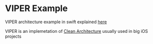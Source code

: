 # VIPER Example
VIPER architecture example in swift explained [here](http://www.zeusappsmobile.com/guia-programacion-ios/viper-clean-architecture/) 

VIPER is an implemetation of [Clean Architecture](https://8thlight.com/blog/uncle-bob/2012/08/13/the-clean-architecture.html) usually used in big iOS projects 

